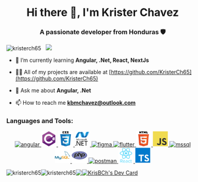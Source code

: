 ### 
<h1 align="center">Hi there 👋, I'm Krister Chavez</h1>
<h3 align="center">A passionate developer from Honduras 🛡️</h3>

<p align="left"> <img src="https://komarev.com/ghpvc/?username=kristerch65&label=Profile%20views&color=0e75b6&style=flat" alt="kristerch65" /> &nbsp; <a href="https://linkedin.com/in/krister-munguia-5292511a8"><img src="https://img.shields.io/badge/LinkedIn-%230077B5.svg?logo=linkedin&logoColor=white"></a> </p>

- 🌱 I’m currently learning **Angular, .Net, React, NextJs**

- 👨‍💻 All of my projects are available at [https://github.com/KristerCh65](https://github.com/KristerCh65)

- 💬 Ask me about **Angular, .Net**

- 📫 How to reach me **kbmchavez@outlook.com**

<h3 align="left">Languages and Tools:</h3>
<p align="center">
<a href="https://angular.io" target="_blank" rel="noreferrer"> <img src="https://angular.io/assets/images/logos/angular/angular.svg" alt="angular" width="40" height="40"/> </a> 
<a href="https://www.w3schools.com/cs/" target="_blank" rel="noreferrer"> <img src="https://raw.githubusercontent.com/devicons/devicon/master/icons/csharp/csharp-original.svg" alt="csharp" width="40" height="40"/> </a> 
<a href="https://www.w3schools.com/css/" target="_blank" rel="noreferrer"> <img src="https://raw.githubusercontent.com/devicons/devicon/master/icons/css3/css3-original-wordmark.svg" alt="css3" width="40" height="40"/> </a>
<a href="https://dotnet.microsoft.com/" target="_blank" rel="noreferrer"> <img src="https://raw.githubusercontent.com/devicons/devicon/master/icons/dot-net/dot-net-original-wordmark.svg" alt="dotnet" width="40" height="40"/> </a> 
<a href="https://www.figma.com/" target="_blank" rel="noreferrer"> <img src="https://www.vectorlogo.zone/logos/figma/figma-icon.svg" alt="figma" width="40" height="40"/> </a> 
<a href="https://flutter.dev" target="_blank" rel="noreferrer"> <img src="https://www.vectorlogo.zone/logos/flutterio/flutterio-icon.svg" alt="flutter" width="40" height="40"/> </a> 
<a href="https://www.w3.org/html/" target="_blank" rel="noreferrer"> <img src="https://raw.githubusercontent.com/devicons/devicon/master/icons/html5/html5-original-wordmark.svg" alt="html5" width="40" height="40"/> </a> 
<a href="https://developer.mozilla.org/en-US/docs/Web/JavaScript" target="_blank" rel="noreferrer"> <img src="https://raw.githubusercontent.com/devicons/devicon/master/icons/javascript/javascript-original.svg" alt="javascript" width="40" height="40"/> </a> 
<a href="https://www.microsoft.com/en-us/sql-server" target="_blank" rel="noreferrer"> <img src="https://www.svgrepo.com/show/303229/microsoft-sql-server-logo.svg" alt="mssql" width="40" height="40"/> </a> 
<a href="https://www.mysql.com/" target="_blank" rel="noreferrer"> <img src="https://raw.githubusercontent.com/devicons/devicon/master/icons/mysql/mysql-original-wordmark.svg" alt="mysql" width="40" height="40"/> </a> 
<a href="https://www.php.net" target="_blank" rel="noreferrer"> <img src="https://raw.githubusercontent.com/devicons/devicon/master/icons/php/php-original.svg" alt="php" width="40" height="40"/> </a> 
<a href="https://postman.com" target="_blank" rel="noreferrer"> <img src="https://www.vectorlogo.zone/logos/getpostman/getpostman-icon.svg" alt="postman" width="40" height="40"/> </a> 
<a href="https://reactjs.org/" target="_blank" rel="noreferrer"> <img src="https://raw.githubusercontent.com/devicons/devicon/master/icons/react/react-original-wordmark.svg" alt="react" width="40" height="40"/> </a> 
<a href="https://www.typescriptlang.org/" target="_blank" rel="noreferrer"> <img src="https://raw.githubusercontent.com/devicons/devicon/master/icons/typescript/typescript-original.svg" alt="typescript" width="40" height="40"/> </a> </p>


<p>
  <a align="right" href="https://app.daily.dev/krisbch"><img src="https://api.daily.dev/devcards/v2/jLgxYsYGs9NVRvGVdEOJJ.png?type=default&r=ykz" width="356" alt="KrisBCh's Dev Card"/></a>
  <img align="left" src="https://github-readme-stats.vercel.app/api?username=kristerch65&show_icons=true&locale=en" alt="kristerch65" />
  <img align="left" src="https://github-readme-stats.vercel.app/api/top-langs?username=kristerch65&show_icons=true&locale=en&layout=compact" alt="kristerch65" />
  <img align="left" src="https://github-contributor-stats.vercel.app/api?username=KristerCh65&limit=5&theme=oldie&combine_all_yearly_contributions=true">
</p>

  


